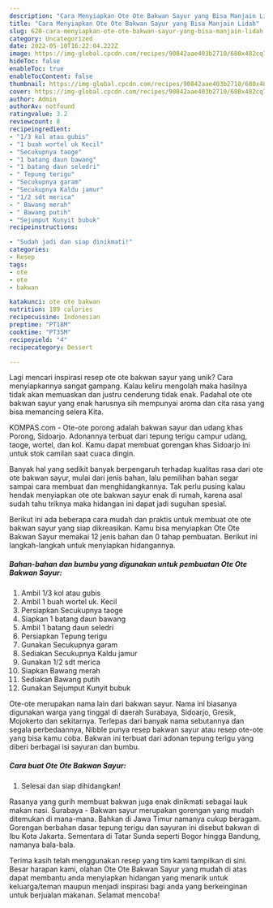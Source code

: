 ```yaml
---
description: "Cara Menyiapkan Ote Ote Bakwan Sayur yang Bisa Manjain Lidah"
title: "Cara Menyiapkan Ote Ote Bakwan Sayur yang Bisa Manjain Lidah"
slug: 620-cara-menyiapkan-ote-ote-bakwan-sayur-yang-bisa-manjain-lidah
category: Uncategorized
date: 2022-05-10T16:22:04.222Z
image: https://img-global.cpcdn.com/recipes/90842aae403b2710/680x482cq70/ote-ote-bakwan-sayur-foto-resep-utama.jpg
hideToc: false
enableToc: true
enableTocContent: false
thumbnail: https://img-global.cpcdn.com/recipes/90842aae403b2710/680x482cq70/ote-ote-bakwan-sayur-foto-resep-utama.jpg
cover: https://img-global.cpcdn.com/recipes/90842aae403b2710/680x482cq70/ote-ote-bakwan-sayur-foto-resep-utama.jpg
author: Admin
authorAv: notfound
ratingvalue: 3.2
reviewcount: 8
recipeingredient:
- "1/3 kol atau gubis"
- "1 buah wortel uk Kecil"
- "Secukupnya taoge"
- "1 batang daun bawang"
- "1 batang daun seledri"
- " Tepung terigu"
- "Secukupnya garam"
- "Secukupnya Kaldu jamur"
- "1/2 sdt merica"
- " Bawang merah"
- " Bawang putih"
- "Sejumput Kunyit bubuk"
recipeinstructions:

- "Sudah jadi dan siap dinikmati!"
categories:
- Resep
tags:
- ote
- ote
- bakwan

katakunci: ote ote bakwan 
nutrition: 189 calories
recipecuisine: Indonesian
preptime: "PT18M"
cooktime: "PT35M"
recipeyield: "4"
recipecategory: Dessert

---
```





Lagi mencari inspirasi resep ote ote bakwan sayur yang unik? Cara menyiapkannya sangat gampang. Kalau keliru mengolah maka hasilnya tidak akan memuaskan dan justru cenderung tidak enak. Padahal ote ote bakwan sayur yang enak harusnya sih mempunyai aroma dan cita rasa yang bisa memancing selera Kita.





KOMPAS.com - Ote-ote porong adalah bakwan sayur dan udang khas Porong, Sidoarjo. Adonannya terbuat dari tepung terigu campur udang, taoge, wortel, dan kol. Kamu dapat membuat gorengan khas Sidoarjo ini untuk stok camilan saat cuaca dingin.

Banyak hal yang sedikit banyak berpengaruh terhadap kualitas rasa dari ote ote bakwan sayur, mulai dari jenis bahan, lalu pemilihan bahan segar sampai cara membuat dan menghidangkannya. Tak perlu pusing kalau hendak menyiapkan ote ote bakwan sayur enak di rumah, karena asal sudah tahu triknya maka hidangan ini dapat jadi suguhan spesial.






Berikut ini ada beberapa cara mudah dan praktis untuk membuat ote ote bakwan sayur yang siap dikreasikan. Kamu bisa menyiapkan Ote Ote Bakwan Sayur memakai 12 jenis bahan dan 0 tahap pembuatan. Berikut ini langkah-langkah untuk menyiapkan hidangannya.

<!--inarticleads1-->

##### Bahan-bahan dan bumbu yang digunakan untuk pembuatan Ote Ote Bakwan Sayur:

1. Ambil 1/3 kol atau gubis
1. Ambil 1 buah wortel uk. Kecil
1. Persiapkan Secukupnya taoge
1. Siapkan 1 batang daun bawang
1. Ambil 1 batang daun seledri
1. Persiapkan  Tepung terigu
1. Gunakan Secukupnya garam
1. Sediakan Secukupnya Kaldu jamur
1. Gunakan 1/2 sdt merica
1. Siapkan  Bawang merah
1. Sediakan  Bawang putih
1. Gunakan Sejumput Kunyit bubuk


Ote-ote merupakan nama lain dari bakwan sayur. Nama ini biasanya digunakan warga yang tinggal di daerah Surabaya, Sidoarjo, Gresik, Mojokerto dan sekitarnya. Terlepas dari banyak nama sebutannya dan segala perbedaannya, Nibble punya resep bakwan sayur atau resep ote-ote yang bisa kamu coba. Bakwan ini terbuat dari adonan tepung terigu yang diberi berbagai isi sayuran dan bumbu. 

<!--inarticleads2-->

##### Cara buat Ote Ote Bakwan Sayur:


1. Selesai dan siap dihidangkan!

Rasanya yang gurih membuat bakwan juga enak dinikmati sebagai lauk makan nasi. Surabaya - Bakwan sayur merupakan gorengan yang mudah ditemukan di mana-mana. Bahkan di Jawa Timur namanya cukup beragam. Gorengan berbahan dasar tepung terigu dan sayuran ini disebut bakwan di Ibu Kota Jakarta. Sementara di Tatar Sunda seperti Bogor hingga Bandung, namanya bala-bala. 

Terima kasih telah menggunakan resep yang tim kami tampilkan di sini. Besar harapan kami, olahan Ote Ote Bakwan Sayur yang mudah di atas dapat membantu anda menyiapkan hidangan yang menarik untuk keluarga/teman maupun menjadi inspirasi bagi anda yang berkeinginan untuk berjualan makanan. Selamat mencoba!
